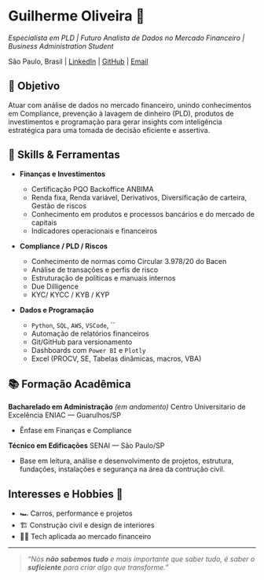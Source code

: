 # Guilherme Oliveira 🥇  
*Especialista em PLD | Futuro Analista de Dados no Mercado Financeiro | Business Administration Student*

São Paulo, Brasil | [LinkedIn](https://linkedin.com/in/guilhermeoliveiras) | [GitHub](https://github.com/guiermeoliveira) | [Email](mailto:guilhermegh.go@gmail.com)

## 🎯 Objetivo 
Atuar com análise de dados no mercado financeiro, unindo conhecimentos em Compliance, prevenção à lavagem de dinheiro (PLD), produtos de investimentos e programação para gerar insights com inteligência estratégica para uma tomada de decisão eficiente e assertiva.

## 🧠 Skills & Ferramentas 

- **Finanças e Investimentos**
    - Certificação PQO Backoffice ANBIMA
    - Renda fixa, Renda variável, Derivativos, Diversificação de carteira, Gestão de riscos
    - Conhecimento em produtos e processos bancários e do mercado de capitais
    - Indicadores operacionais e financeiros  
      
- **Compliance / PLD / Riscos**
    - Conhecimento de normas como Circular 3.978/20 do Bacen
    - Análise de transações e perfis de risco
    - Estruturação de políticas e manuais internos
    - Due Dilligence
    - KYC/ KYCC / KYB / KYP  

- **Dados e Programação**
   - `Python`, `SQL`, `AWS`, `VSCode`, ``
   - Automação de relatórios financeiros
   - Git/GitHub para versionamento
   - Dashboards com `Power BI` e `Plotly`
   - Excel (PROCV, SE, Tabelas dinâmicas, macros, VBA)

## 📚 Formação Acadêmica 

**Bacharelado em Administração** *(em andamento)*
Centro Universitario de Excelência ENIAC — Guarulhos/SP  
- Ênfase em Finanças e Compliance  

**Técnico em Edificações**
SENAI — São Paulo/SP  
- Base em leitura, análise e desenvolvimento de projetos, estrutura, fundações, instalações e segurança na área da contrução civil.

##  Interesses e Hobbies 🚀

- 🏎️ Carros, performance e projetos  
- 🏗️ Construção civil e design de interiores  
- 👨‍💻 Tech aplicada ao mercado financeiro  

---

> *“Nós **não sabemos tudo** e mais importante que saber tudo, é saber o **suficiente** para criar algo que transforme.”*

